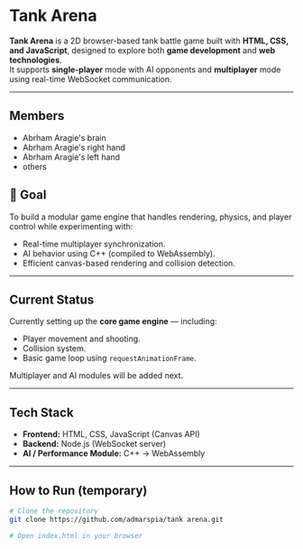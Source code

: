 # Tank Arena

**Tank Arena** is a 2D browser-based tank battle game built with **HTML, CSS, and JavaScript**, designed to explore both **game development** and **web technologies**.  
It supports **single-player** mode with AI opponents and **multiplayer** mode using real-time WebSocket communication.

---
##  Members
- Abrham Aragie's brain
- Abrham Aragie's right hand
- Abrham Aragie's left hand
- others 
  

## 🎯 Goal
To build a modular game engine that handles rendering, physics, and player control while experimenting with:
- Real-time multiplayer synchronization.
- AI behavior using C++ (compiled to WebAssembly).
- Efficient canvas-based rendering and collision detection.

---

## Current Status
Currently setting up the **core game engine** — including:
- Player movement and shooting.
- Collision system.
- Basic game loop using `requestAnimationFrame`.

Multiplayer and AI modules will be added next.

---

##  Tech Stack
- **Frontend:** HTML, CSS, JavaScript (Canvas API)
- **Backend:** Node.js (WebSocket server)
- **AI / Performance Module:** C++ → WebAssembly

---

## How to Run (temporary)
```bash
# Clone the repository
git clone https://github.com/admarspia/tank arena.git

# Open index.html in your browser
